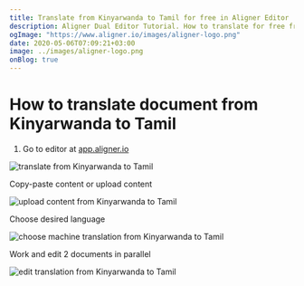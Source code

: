 ```yaml
---
title: Translate from Kinyarwanda to Tamil for free in Aligner Editor
description: Aligner Dual Editor Tutorial. How to translate for free from Kinyarwanda to Tamil. Aligner is multilingual document management platform. 
ogImage: "https://www.aligner.io/images/aligner-logo.png"
date: 2020-05-06T07:09:21+03:00
image: ../images/aligner-logo.png
onBlog: true
---
```


# How to translate document from Kinyarwanda to Tamil

1. Go to editor at [app.aligner.io](https://app.aligner.io "Aligner App web page")

![translate from Kinyarwanda to Tamil](../aligner-blank-editor.png "translate from Kinyarwanda to Tamil")

Copy-paste content or upload content

![upload content from Kinyarwanda to Tamil](../aligner-uploaded-document.png "upload content from Kinyarwanda to Tamil")

Choose desired language

![choose machine translation from Kinyarwanda to Tamil](../aligner-language-dropdown.png "choose machine translation from Kinyarwanda to Tamil")

Work and edit 2 documents in parallel

![edit translation from Kinyarwanda to Tamil](../aligner-double-sitded-editor.png "edit translation from Kinyarwanda to Tamil")


